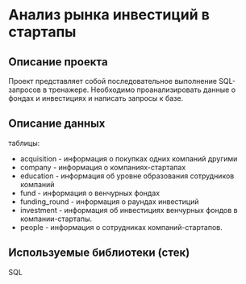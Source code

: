 # Анализ рынка инвестиций в стартапы

## Описание проекта

Проект представляет собой последовательное выполнение SQL-запросов в тренажере. Необходимо проанализировать данные о фондах и инвестициях и написать запросы к базе.

## Описание данных
таблицы:
- acquisition - информация о покупках одних компаний другими
- company - информация о компаниях-стартапах
- education - информация об уровне образования сотрудников компаний
- fund - информация о венчурных фондах
- funding_round - информация о раундах инвестиций
- investment - информация об инвестициях венчурных фондов в компании-стартапы.
- people - информация о сотрудниках компаний-стартапов.

## Используемые библиотеки (стек)
SQL
